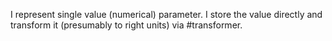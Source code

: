 I represent single value (numerical) parameter. I store the value directly and transform it
(presumably to right units) via #transformer.
